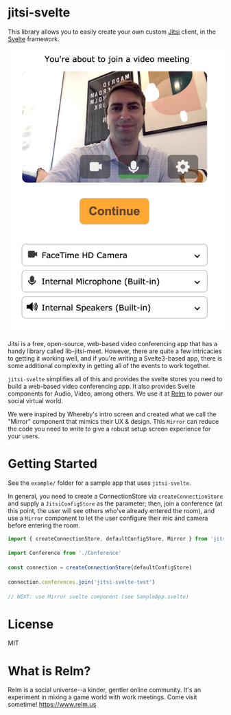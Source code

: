 # jitsi-svelte

This library allows you to easily create your own custom [Jitsi](https://jitsi.org/jitsi-meet/) client, in the [Svelte](https://svelte.dev/) framework.

![Simplified Cam/Mic Setup](example/images/screenshot.png)

Jitsi is a free, open-source, web-based video conferencing app that has a handy library called lib-jitsi-meet. However, there are quite a few intricacies to getting it working well, and if you're writing a Svelte3-based app, there is some additional complexity in getting all of the events to work together.

`jitsi-svelte` simplifies all of this and provides the svelte stores you need to build a web-based video conferencing app. It also provides Svelte components for Audio, Video, among others. We use it at [Relm](http://www.relm.us) to power our social virtual world.

We were inspired by Whereby's intro screen and created what we call the "Mirror" component that mimics their UX & design. This `Mirror` can reduce the code you need to write to give a robust setup screen experience for your users.

# Getting Started

See the `example/` folder for a sample app that uses `jitsi-svelte`.

In general, you need to create a ConnectionStore via `createConnectionStore` and supply a `JitsiConfigStore` as the parameter; then, join a conference (at this point, the user will see others who've already entered the room), and use a `Mirror` component to let the user configure their mic and camera before entering the room.

```javascript
import { createConnectionStore, defaultConfigStore, Mirror } from 'jitsi-svelte'

import Conference from './Conference'

const connection = createConnectionStore(defaultConfigStore)

connection.conferences.join('jitsi-svelte-test')

// NEXT: use Mirror svelte component (see SampleApp.svelte)
```

# License

MIT

# What is Relm?

Relm is a social universe--a kinder, gentler online community. It's an experiment in mixing a game world with work meetings. Come visit sometime! https://www.relm.us
